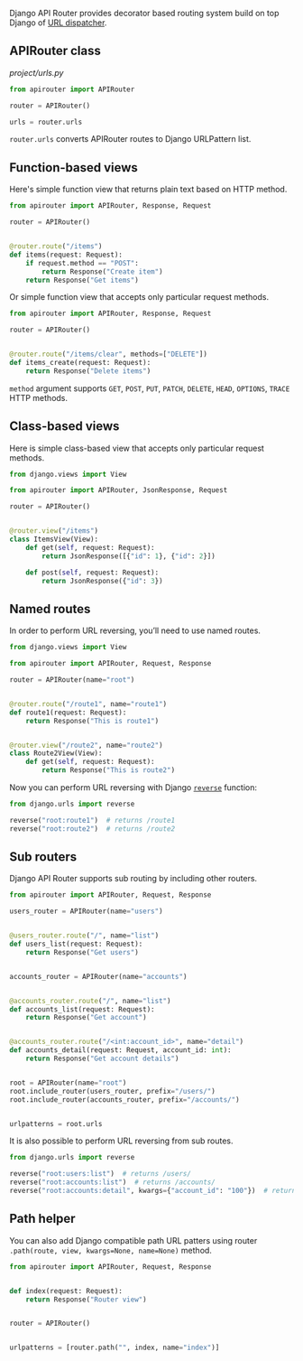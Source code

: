 Django API Router provides decorator based routing system build on top Django 
of [URL dispatcher](https://docs.djangoproject.com/en/3.0/topics/http/urls/).

## APIRouter class

*project/urls.py*
 
```python
from apirouter import APIRouter

router = APIRouter()

urls = router.urls
```

`router.urls` converts APIRouter routes to Django URLPattern list.

## Function-based views

Here's simple function view that returns plain text based on HTTP method. 

```python
from apirouter import APIRouter, Response, Request

router = APIRouter()


@router.route("/items")
def items(request: Request):
    if request.method == "POST":
        return Response("Create item")
    return Response("Get items")
```

Or simple function view that accepts only particular request methods.

```python
from apirouter import APIRouter, Response, Request

router = APIRouter()


@router.route("/items/clear", methods=["DELETE"])
def items_create(request: Request):
    return Response("Delete items")
```

`method` argument supports `GET`, `POST`, `PUT`, `PATCH`, `DELETE`, `HEAD`, `OPTIONS`, `TRACE` HTTP methods.

## Class-based views

Here is simple class-based view that accepts only particular request methods.

```python
from django.views import View

from apirouter import APIRouter, JsonResponse, Request

router = APIRouter()


@router.view("/items")
class ItemsView(View):
    def get(self, request: Request):
        return JsonResponse([{"id": 1}, {"id": 2}])

    def post(self, request: Request):
        return JsonResponse({"id": 3})
```

## Named routes

In order to perform URL reversing, you’ll need to use named routes.

```python
from django.views import View

from apirouter import APIRouter, Request, Response

router = APIRouter(name="root")


@router.route("/route1", name="route1")
def route1(request: Request):
    return Response("This is route1")


@router.view("/route2", name="route2")
class Route2View(View):
    def get(self, request: Request):
        return Response("This is route2")
```

Now you can perform URL reversing with Django [`reverse`](https://docs.djangoproject.com/en/3.0/ref/urlresolvers/#django.urls.reverse) function:

```python
from django.urls import reverse

reverse("root:route1")  # returns /route1
reverse("root:route2")  # returns /route2
```

## Sub routers

Django API Router supports sub routing by including other routers.

```python
from apirouter import APIRouter, Request, Response

users_router = APIRouter(name="users")


@users_router.route("/", name="list")
def users_list(request: Request):
    return Response("Get users")


accounts_router = APIRouter(name="accounts")


@accounts_router.route("/", name="list")
def accounts_list(request: Request):
    return Response("Get account")


@accounts_router.route("/<int:account_id>", name="detail")
def accounts_detail(request: Request, account_id: int):
    return Response("Get account details")


root = APIRouter(name="root")
root.include_router(users_router, prefix="/users/")
root.include_router(accounts_router, prefix="/accounts/")


urlpatterns = root.urls
```

It is also possible to perform URL reversing from sub routes.

```python
from django.urls import reverse

reverse("root:users:list")  # returns /users/
reverse("root:accounts:list")  # returns /accounts/
reverse("root:accounts:detail", kwargs={"account_id": "100"})  # returns /accounts/100/
```

## Path helper

You can also add Django compatible path URL patters using router `.path(route, view, kwargs=None, name=None)` method.

```python
from apirouter import APIRouter, Request, Response


def index(request: Request):
    return Response("Router view")


router = APIRouter()


urlpatterns = [router.path("", index, name="index")]
```